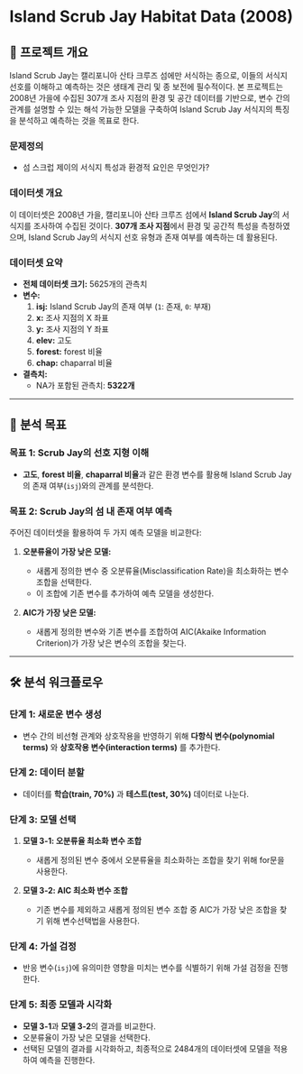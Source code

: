 # Island Scrub Jay Habitat Data (2008)

## 📄 프로젝트 개요
Island Scrub Jay는 캘리포니아 산타 크루즈 섬에만 서식하는 종으로, 이들의 서식지 선호를 이해하고 예측하는 것은 생태계 관리 및 종 보전에 필수적이다. 본 프로젝트는 2008년 가을에 수집된 307개 조사 지점의 환경 및 공간 데이터를 기반으로, 변수 간의 관계를 설명할 수 있는 해석 가능한 모델을 구축하여 Island Scrub Jay 서식지의 특징을 분석하고 예측하는 것을 목표로 한다.

### 문제정의
- 섬 스크럽 제이의 서식지 특성과 환경적 요인은 무엇인가?


### 데이터셋 개요
이 데이터셋은 2008년 가을, 캘리포니아 산타 크루즈 섬에서 **Island Scrub Jay**의 서식지를 조사하여 수집된 것이다. **307개 조사 지점**에서 환경 및 공간적 특성을 측정하였으며, Island Scrub Jay의 서식지 선호 유형과 존재 여부를 예측하는 데 활용된다.

### 데이터셋 요약
- **전체 데이터셋 크기:** 5625개의 관측치
- **변수:**
  1. **isj:** Island Scrub Jay의 존재 여부 (`1`: 존재, `0`: 부재)
  2. **x:** 조사 지점의 X 좌표
  3. **y:** 조사 지점의 Y 좌표
  4. **elev:** 고도
  5. **forest:** forest 비율
  6. **chap:** chaparral 비율
- **결측치:**
  - NA가 포함된 관측치: **5322개**

---

## 🎯 분석 목표

### 목표 1: Scrub Jay의 선호 지형 이해
- **고도**, **forest 비율**, **chaparral 비율**과 같은 환경 변수를 활용해 Island Scrub Jay의 존재 여부(`isj`)와의 관계를 분석한다.

### 목표 2: Scrub Jay의 섬 내 존재 여부 예측
주어진 데이터셋을 활용하여 두 가지 예측 모델을 비교한다:

1. **오분류율이 가장 낮은 모델:**
   - 새롭게 정의한 변수 중 오분류율(Misclassification Rate)을 최소화하는 변수 조합을 선택한다.
   - 이 조합에 기존 변수를 추가하여 예측 모델을 생성한다.

2. **AIC가 가장 낮은 모델:**
   - 새롭게 정의한 변수와 기존 변수를 조합하여 AIC(Akaike Information Criterion)가 가장 낮은 변수의 조합을 찾는다.

---

## 🛠️ 분석 워크플로우

### 단계 1: 새로운 변수 생성
- 변수 간의 비선형 관계와 상호작용을 반영하기 위해 **다항식 변수(polynomial terms)** 와 **상호작용 변수(interaction terms)** 를 추가한다.

### 단계 2: 데이터 분할
- 데이터를 **학습(train, 70%)** 과 **테스트(test, 30%)** 데이터로 나눈다.

### 단계 3: 모델 선택
1. **모델 3-1: 오분류율 최소화 변수 조합**
   - 새롭게 정의된 변수 중에서 오분류율을 최소화하는 조합을 찾기 위해 for문을 사용한다.

2. **모델 3-2: AIC 최소화 변수 조합**
   - 기존 변수를 제외하고 새롭게 정의된 변수 조합 중 AIC가 가장 낮은 조합을 찾기 위해 변수선택법을 사용한다.

### 단계 4: 가설 검정
- 반응 변수(`isj`)에 유의미한 영향을 미치는 변수를 식별하기 위해 가설 검정을 진행한다.

### 단계 5: 최종 모델과 시각화
- **모델 3-1**과 **모델 3-2**의 결과를 비교한다.
- 오분류율이 가장 낮은 모델을 선택한다.
- 선택된 모델의 결과를 시각화하고, 최종적으로 2484개의 데이터셋에 모델을 적용하여 예측을 진행한다.




